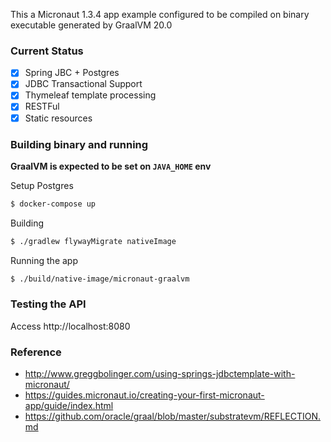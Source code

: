 This a Micronaut 1.3.4 app example configured to be compiled on binary executable generated by GraalVM 20.0

### Current Status
* [x] Spring JBC + Postgres
* [x] JDBC Transactional Support
* [x] Thymeleaf template processing
* [x] RESTFul
* [x] Static resources

### Building binary and running

**GraalVM is expected to be set on `JAVA_HOME` env**

Setup Postgres

```bash
$ docker-compose up
```

Building
```bash
$ ./gradlew flywayMigrate nativeImage
```

Running the app 
```bash
$ ./build/native-image/micronaut-graalvm
```

### Testing the API

Access http://localhost:8080

### Reference
* http://www.greggbolinger.com/using-springs-jdbctemplate-with-micronaut/
* https://guides.micronaut.io/creating-your-first-micronaut-app/guide/index.html
* https://github.com/oracle/graal/blob/master/substratevm/REFLECTION.md
